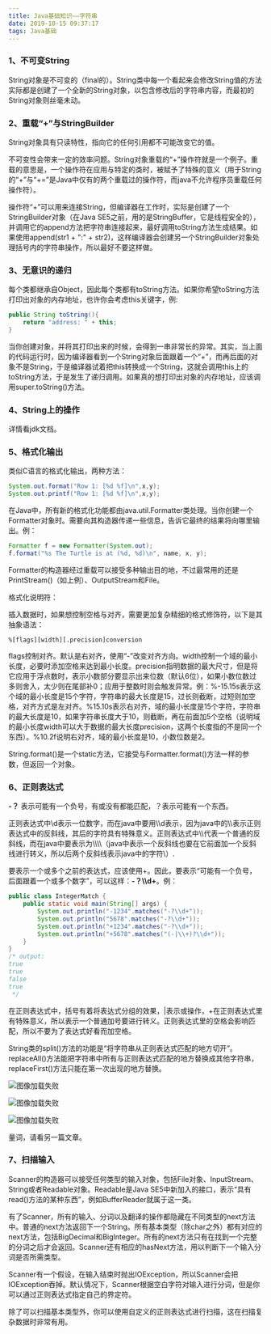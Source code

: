 ```yaml
---
title: Java基础知识——字符串
date: 2019-10-15 09:37:17
tags: Java基础
---
```


### 1、不可变String

String对象是不可变的（final的）。String类中每一个看起来会修改String值的方法实际都是创建了一个全新的String对象，以包含修改后的字符串内容，而最初的String对象则丝毫未动。

### 2、重载“+”与StringBuilder

String对象具有只读特性，指向它的任何引用都不可能改变它的值。

不可变性会带来一定的效率问题。String对象重载的“+”操作符就是一个例子。重载的意思是，一个操作符在应用与特定的类时，被赋予了特殊的意义（用于String的“+”与“+=”是Java中仅有的两个重载过的操作符，而java不允许程序员重载任何操作符）。

<!--more-->

操作符“+”可以用来连接String，但编译器在工作时，实际是创建了一个StringBuilder对象（在Java SE5之前，用的是StringBuffer，它是线程安全的），并调用它的append方法把字符串连接起来，最好调用toString方法生成结果。如果使用append(str1 + ":" + str2)，这样编译器会创建另一个StringBuilder对象处理括号内的字符串操作，所以最好不要这样做。

### 3、无意识的递归

每个类都继承自Object，因此每个类都有toString方法。如果你希望toString方法打印出对象的内存地址，也许你会考虑this关键字，例:

```java
public String toString(){
	return "address: " + this;
}
```

当你创建对象，并将其打印出来的时候，会得到一串非常长的异常。其实，当上面的代码运行时，因为编译器看到一个String对象后面跟着一个“+”，而再后面的对象不是String，于是编译器试着把this转换成一个String，这就会调用this上的toString方法，于是发生了递归调用。如果真的想打印出对象的内存地址，应该调用super.toString()方法。

### 4、String上的操作

详情看jdk文档。

### 5、格式化输出

类似C语言的格式化输出，两种方法：

```java
System.out.format("Row 1: [%d %f]\n",x,y);
System.out.printf("Row 1: [%d %f]\n",x,y);
```

在Java中，所有新的格式化功能都由java.util.Formatter类处理。当你创建一个Formatter对象时。需要向其构造器传递一些信息，告诉它最终的结果将向哪里输出。例：

```java
Formatter f = new Formatter(System.out);
f.format("%s The Turtle is at (%d, %d)\n", name, x, y);
```

Formatter的构造器经过重载可以接受多种输出目的地，不过最常用的还是PrintStream()（如上例）、OutputStream和File。

格式化说明符：

插入数据时，如果想控制空格与对齐，需要更加复杂精细的格式修饰符，以下是其抽象语法：

```
%[flags][width][.precision]conversion
```

flags控制对齐。默认是右对齐，使用“-”改变对齐方向。width控制一个域的最小长度，必要时添加空格来达到最小长度。precision指明数据的最大尺寸，但是将它应用于浮点数时，表示小数部分要显示出来位数（默认6位），如果小数位数过多则舍入，太少则在尾部补0；应用于整数时则会触发异常。例：%-15.15s表示这个域的最小长度是15个字符，字符串的最大长度是15，过长则截断，过短则加空格，对齐方式是左对齐。%15.10s表示右对齐，域的最小长度是15个字符，字符串的最大长度是10，如果字符串长度大于10，则截断，再在前面加5个空格（说明域的最小长度width可以大于数据的最大长度precision，这两个长度指的不是同一个东西）。%10.2f说明右对齐，域的最小长度是10，小数位数是2。

String.format()是一个static方法，它接受与Formatter.format()方法一样的参数，但返回一个对象。

### 6、正则表达式

**-？** 表示可能有一个负号，有或没有都能匹配，？表示可能有一个东西。

正则表达式中\d表示一位数字，而在java中要用\\\d表示，因为java中的\\\表示正则表达式中的反斜线，其后的字符具有特殊意义。正则表达式中\\\代表一个普通的反斜线，而在java中要表示为\\\\\\\（java中表示一个反斜线也要在它前面加一个反斜线进行转义，所以后两个反斜线表示java中的字符\）.

要表示一个或多个之前的表达式，应该使用+。因此，要表示“可能有一个负号，后面跟着一个或多个数字”，可以这样：**-？\\\d+**。例：

```java
public class IntegerMatch {
    public static void main(String[] args) {
        System.out.println("-1234".matches("-?\\d+"));
        System.out.println("5678".matches("-?\\d+"));
        System.out.println("+1234".matches("-?\\d+"));
        System.out.println("+5678".matches("(-|\\+)?\\d+"));
    }
}
/* output:
true
true
false
true
 */
```

在正则表达式中，括号有着将表达式分组的效果，|表示或操作，+在正则表达式里有特殊意义，所以表示一个普通加号要进行转义。正则表达式里的空格会影响匹配，所以不要为了表达式好看而加空格。

String类的split()方法的功能是“将字符串从正则表达式匹配的地方切开”。replaceAll()方法能把字符串中所有与正则表达式匹配的地方替换成其他字符串，replaceFirst()方法只能在第一次出现的地方替换。

![图像加载失败](1.png)

![图像加载失败](2.png)

![图像加载失败](3.png)

量词，请看另一篇文章。

### 7、扫描输入

Scanner的构造器可以接受任何类型的输入对象，包括File对象、InputStream、String或者Readable对象。Readable是Java SE5中新加入的接口，表示“具有read()方法的某种东西”，例如BufferReader就属于这一类。

有了Scanner，所有的输入、分词以及翻译的操作都隐藏在不同类型的next方法中。普通的next方法返回下一个String。所有基本类型（除char之外）都有对应的next方法，包括BigDecimal和BigInteger。所有的next方法只有在找到一个完整的分词之后才会返回。Scanner还有相应的hasNext方法，用以判断下一个输入分词是否所需类型。

Scanner有一个假设，在输入结束时抛出IOException，所以Scanner会把IOException吞掉。默认情况下，Scanner根据空白字符对输入进行分词，但是你可以通过正则表达式指定自己的界定符。

除了可以扫描基本类型外，你可以使用自定义的正则表达式进行扫描，这在扫描复杂数据时非常有用。